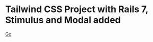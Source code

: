 # Tailwind CSS Project with Rails 7, Stimulus and Modal added

[Go](https://www.youtube.com/watch?v=jaZLEaEkEMY&t=916s)
